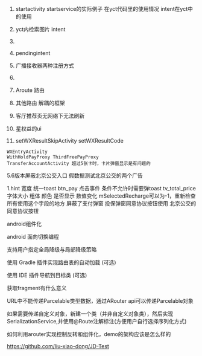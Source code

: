 1. startactivity startservice的实际例子 在yct代码里的使用情况 intent在yct中的使用

2. yct内检索图片 intent

3. 

4. pendingintent

5. 广播接收器两种注册方式

7. 


8. Aroute 路由
9. 其他路由 解耦的框架

  

  2. 客厅推荐页无网络下无法刷新
  4. 星权益的ui
  2. setWXResultSkipActivity setWXResultCode

    WXEntryActivity
    WithHoldPayProxy ThirdFreePayProxy
    TransferAccountActivity 超过5张卡时，卡片弹窗显示是有问题的

  5.6版本屏蔽北京公交入口
  假数据测试北京公交的两个广告

  1.hint 宽度
  统一toast
  btn_pay 点击事件 条件不允许时需要弹toast
  tv_total_price 字体大小 粗体 颜色 是否显示 数值变化
  mSelectedRecharge可以为-1，重新检查所有使用这个字段的地方
  屏蔽了支付弹窗
  投保弹窗同意协议按钮使用 北京公交的同意协议按钮





android组件化

android 面向切换编程



支持用户指定全局降级与局部降级策略

使用 Gradle 插件实现路由表的自动加载 (可选)

使用 IDE 插件导航到目标类 (可选)

获取fragment有什么意义

URL中不能传递Parcelable类型数据，通过ARouter api可以传递Parcelable对象

如果需要传递自定义对象，新建一个类（并非自定义对象类），然后实现 SerializationService,并使用@Route注解标注(方便用户自行选择序列化方式)

如何利用arouter实现控制反转和组件化，demo的架构应该是怎么样的

https://github.com/liu-xiao-dong/JD-Test